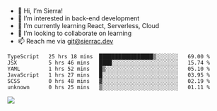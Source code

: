 - 👋 Hi, I’m Sierra!
- 👀 I’m interested in back-end development
- 🌱 I’m currently learning React, Serverless, Cloud
- 💞️ I’m looking to collaborate on learning
- 📫 Reach me via git@sierrac.dev

<!--START_SECTION:waka-->

```text
TypeScript   25 hrs 18 mins  █████████████████▒░░░░░░░   69.00 %
JSX          5 hrs 46 mins   ████░░░░░░░░░░░░░░░░░░░░░   15.74 %
YAML         1 hrs 52 mins   █▒░░░░░░░░░░░░░░░░░░░░░░░   05.10 %
JavaScript   1 hrs 27 mins   █░░░░░░░░░░░░░░░░░░░░░░░░   03.95 %
SCSS         0 hrs 48 mins   ▓░░░░░░░░░░░░░░░░░░░░░░░░   02.19 %
unknown      0 hrs 25 mins   ▒░░░░░░░░░░░░░░░░░░░░░░░░   01.11 %
```

<!--END_SECTION:waka-->


![](https://hit.yhype.me/github/profile?user_id=7351311)
